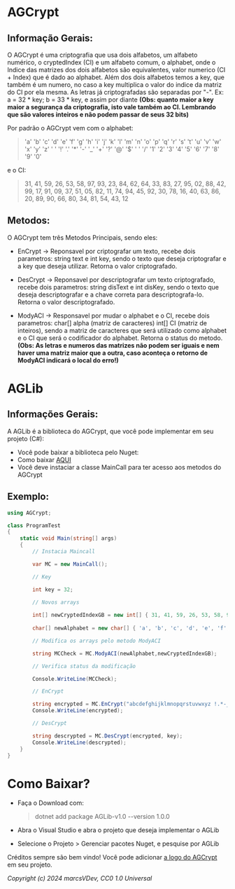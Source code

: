# AGCrypt

## Informação Gerais:

O AGCrypt é uma criptografia que usa dois alfabetos, um alfabeto numérico, o cryptedIndex (CI) e um alfabeto comum, o alphabet, onde o Indice das matrizes dos dois alfabetos são equivalentes, valor numerico (CI + Index) que é dado ao alphabet. Além dos dois alfabetos temos a key, que também é um numero, no caso a key multiplica o valor do indice da matriz do CI por ela mesma. As letras já criptografadas são separadas por "-".
Ex: a = 32 * key; b = 33 * key, e assim por diante __(Obs: quanto maior a key maior a segurança da criptografia, isto vale também ao CI. Lembrando que são valores inteiros e não podem passar de seus 32 bits)__

Por padrão o AGCrypt vem com o alphabet: 

> 'a' 'b' 'c' 'd' 'e' 'f' 'g' 'h' 'i' 'j' 'k' 'l' 'm' 'n' 'o' 'p' 'q' 'r' 's' 't' 'u' 'v' 'w' 'x' 'y' 'z' ' ' '!' '.' '*' '-' '_' '+' '?' '@' '$' ' ' '/' '1' '2' '3' '4' '5' '6' '7' '8' '9' '0'
 

e o CI: 

> 31, 41, 59, 26, 53, 58, 97, 93, 23, 84, 62, 64, 33, 83, 27, 95, 02, 88, 42, 99, 17, 91, 09, 37, 51, 05, 82, 11, 74, 94, 45, 92, 30, 78, 16, 40, 63, 86, 20, 89, 90, 66, 80, 34, 81, 54, 43, 12

## Metodos:

O AGCrypt tem três Metodos Principais, sendo eles:

- EnCrypt -> Reponsavel por criptografar um texto, recebe dois parametros: string text e int key, sendo o texto que deseja criptografar e a key que deseja utilizar. Retorna o valor criptografado.
  
- DesCrypt -> Reponsavel por descriptografar um texto criptografado, recebe dois parametros: string disText e int disKey, sendo o texto que deseja descriptografar e a chave correta para descriptografa-lo. Retorna o valor descriptografado.
  
- ModyACI -> Responsavel por mudar o alphabet e o CI, recebe dois parametros: char[] alpha (matriz de caracteres) int[] CI (matriz de inteiros), sendo a matriz de caracteres que será utilizado como alphabet e o CI que será o codificador do alphabet. Retorna o status do metodo. __(Obs: As letras e numeros das matrizes não podem ser iguais e nem haver uma matriz maior que a outra, caso aconteça o retorno de ModyACI indicará o local do erro!)__

# AGLib

## Informações Gerais:

A AGLib é a biblioteca do AGCrypt, que você pode implementar em seu projeto (C#):
-  Você pode baixar a biblioteca pelo Nuget:
- Como baixar [AQUI](https://github.com/marcsVDev/AGCrypt?tab=readme-ov-file#como-baixar)
- Você deve instaciar a classe MainCall para ter acesso aos metodos do AGCrypt

## Exemplo:
```C#
using AGCrypt;

class ProgramTest
{
    static void Main(string[] args)
    {
        // Instacia Maincall

        var MC = new MainCall();

        // Key

        int key = 32;
        
        // Novos arrays

        int[] newCryptedIndexGB = new int[] { 31, 41, 59, 26, 53, 58, 97, 93, 23, 84, 62, 64, 33, 83, 27, 95, 02, 88, 42, 99, 17, 91, 09, 37, 51, 05, 82, 11, 74, 94, 45, 92, 30, 78, 16, 40, 63, 86, 20, 89, 90, 66, 80, 34, 81, 54, 43, 12};
        
        char[] newAlphabet = new char[] { 'a', 'b', 'c', 'd', 'e', 'f', 'g', 'h', 'i', 'j', 'k', 'l', 'm', 'n', 'o', 'p', 'q', 'r', 's', 't', 'u', 'v', 'w', 'x', 'y', 'z', ' ', '!', '.', '*', '-', '_', '+', '?', '@', '$', ',', '/', '1', '2', '3', '4', '5', '6', '7', '8', '9', '0' };

        // Modifica os arrays pelo metodo ModyACI

        string MCCheck = MC.ModyACI(newAlphabet,newCryptedIndexGB);

        // Verifica status da modificação

        Console.WriteLine(MCCheck);

        // EnCrypt 

        string encrypted = MC.EnCrypt("abcdefghijklmnopqrstuvwxyz !.*-_+?@$,/1234567890", key);
        Console.WriteLine(encrypted);

        // DesCrypt

        string descrypted = MC.DesCrypt(encrypted, key);
        Console.WriteLine(descrypted);
    }
}

```
# Como Baixar?
- Faça o Download com:
  > dotnet add package AGLib-v1.0 --version 1.0.0

- Abra o Visual Studio e abra o projeto que deseja implementar o AGLib

- Selecione o Projeto > Gerenciar pacotes Nuget, e pesquise por AGLib

Créditos sempre são bem vindo! Você pode adicionar [a logo do AGCrypt](https://github.com/marcsVDev/AGCrypt/blob/main/agcrypt.png) em seu projeto.

*Copyright (c) 2024 marcsVDev, CC0 1.0 Universal*



